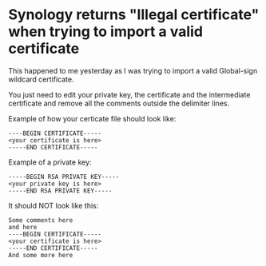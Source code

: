 # Synology returns "Illegal certificate" when trying to import a valid certificate
This happened to me yesterday as I was trying to import a valid Global-sign wildcard certificate.

You just need to edit your private key, the certificate and the intermediate certificate and remove all the comments outside the delimiter lines.

Example of how your certicate file should look like:

```
----BEGIN CERTIFICATE-----
<your certificate is here>
-----END CERTIFICATE-----
```

Example of a private key:

```
-----BEGIN RSA PRIVATE KEY-----
<your private key is here>
-----END RSA PRIVATE KEY-----
```

It should NOT look like this:

```
Some comments here
and here
----BEGIN CERTIFICATE-----
<your certificate is here>
-----END CERTIFICATE-----
And some more here
```
